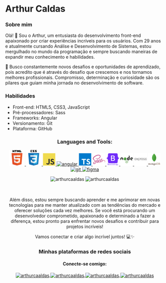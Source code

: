 <h1>Arthur Caldas</h1>

<h3 align="">Sobre mim</h3>

<p align="">
Olá! 👋 Sou o Arthur, um entusiasta do desenvolvimento front-end apaixonado por criar experiências incríveis para os usuários. Com 29 anos e atualmente cursando Análise e Desenvolvimento de Sistemas, estou mergulhado no mundo da programação e sempre buscando maneiras de expandir meu conhecimento e habilidades.
  
🚀 Busco constantemente novos desafios e oportunidades de aprendizado, pois acredito que é através do desafio que crescemos e nos tornamos melhores profissionais. Compromisso, determinação e curiosidade são os pilares que guiam minha jornada no desenvolvimento de software.
</p>
<h3>Habilidades</h3>

- Front-end: HTML5, CSS3, JavaScript
- Pré-processadores: Sass
- Frameworks: Angular
- Versionamento: Git
- Plataforma: GitHub

<!-- aa
![HTML5](https://img.shields.io/badge/html5-000?style=for-the-badge&logo=html5)
![CSS3](https://img.shields.io/badge/CSS3-000?style=for-the-badge&logo=CSS3)
![JavaScript](https://img.shields.io/badge/javascript-000?style=for-the-badge&logo=javascript)
![Bootstrap](https://img.shields.io/badge/bootstrap-000?style=for-the-badge&logo=bootstrap)
![Angular](https://img.shields.io/badge/agular-000?style=for-the-badge&logo=angular)
![TypeScript](https://img.shields.io/badge/typescript-000?style=for-the-badge&logo=typescript)
![Sass](https://img.shields.io/badge/sass-000?style=for-the-badge&logo=sass)
![Git](https://img.shields.io/badge/git-000?style=for-the-badge&logo=git)
![GitHub](https://img.shields.io/badge/github-000?style=for-the-badge&logo=github)
![NodeJS](https://img.shields.io/badge/nodejs-000?style=for-the-badge&logo=nodejs)
-->

<div>
  <h3 align="center">Languages and Tools:</h3>
  <p align="center">
    <a href="https://www.w3.org/html/" target="_blank" rel="noreferrer">
      <img src="https://raw.githubusercontent.com/devicons/devicon/master/icons/html5/html5-original-wordmark.svg" alt="html5" width="50" height="50"/>
    </a>
    <a href="https://www.w3schools.com/css/" target="_blank" rel="noreferrer">
      <img src="https://raw.githubusercontent.com/devicons/devicon/master/icons/css3/css3-original-wordmark.svg" alt="css3" width="50" height="50"/>
    </a>
    <a href="https://developer.mozilla.org/en-US/docs/Web/JavaScript" target="_blank" rel="noreferrer">
      <img src="https://raw.githubusercontent.com/devicons/devicon/master/icons/javascript/javascript-original.svg" alt="javascript" width="40" height="40"/>
    </a>
    <a href="https://angular.io" target="_blank" rel="noreferrer">
      <img src="https://angular.io/assets/images/logos/angular/angular.svg" alt="angular" width="40" height="40"/>
    </a>
    <a href="https://www.typescriptlang.org/" target="_blank" rel="noreferrer">
      <img src="https://raw.githubusercontent.com/devicons/devicon/master/icons/typescript/typescript-original.svg" alt="typescript" width="40" height="40"/>
    </a>
    <a href="https://sass-lang.com" target="_blank" rel="noreferrer">
      <img src="https://raw.githubusercontent.com/devicons/devicon/master/icons/sass/sass-original.svg" alt="sass" width="40" height="40"/>
    </a>
    <a href="https://getbootstrap.com" target="_blank" rel="noreferrer">
      <img src="https://raw.githubusercontent.com/devicons/devicon/master/icons/bootstrap/bootstrap-plain-wordmark.svg" alt="bootstrap" width="40" height="40"/>
    </a>
    <a href="https://nodejs.org" target="_blank" rel="noreferrer">
      <img src="https://raw.githubusercontent.com/devicons/devicon/master/icons/nodejs/nodejs-original-wordmark.svg" alt="nodejs" width="40" height="40"/>
    </a>
    <a href="https://expressjs.com" target="_blank" rel="noreferrer">
      <img src="https://raw.githubusercontent.com/devicons/devicon/master/icons/express/express-original-wordmark.svg" alt="express" width="40" height="40"/>
    </a>
    <a href="https://www.mongodb.com/" target="_blank" rel="noreferrer">
      <img src="https://raw.githubusercontent.com/devicons/devicon/master/icons/mongodb/mongodb-original-wordmark.svg" alt="mongodb" width="40" height="40"/>
    </a>
    <a href="https://git-scm.com/" target="_blank" rel="noreferrer">
      <img src="https://www.vectorlogo.zone/logos/git-scm/git-scm-icon.svg" alt="git" width="40" height="40"/>
    </a>
    <a href="https://www.figma.com/" target="_blank" rel="noreferrer">
      <img src="https://www.vectorlogo.zone/logos/figma/figma-icon.svg" alt="figma" width="40" height="40"/>
    </a>
  </p>
</div>

<div align="center">
    <img align="" src="https://github-readme-stats.vercel.app/api/top-langs?username=arthurcaaldas&show_icons=true&locale=en&layout=compact" alt="arthurcaaldas" height="120px"/>
    <img align="" src="https://github-readme-stats.vercel.app/api?username=arthurcaaldas&show_icons=true&locale=en" alt="arthurcaaldas" height="120px"/>
</div>

<br>
<br>

<p align="center">
Além disso, estou sempre buscando aprender e me aprimorar em novas tecnologias para me manter atualizado com as tendências do mercado e oferecer soluções cada vez melhores.
Se você está procurando um desenvolvedor comprometido, apaixonado e determinado a fazer a diferença, estou pronto para enfrentar novos desafios e contribuir para projetos incríveis!
</p>

<p align="center">
Vamos conectar e criar algo incrível juntos! 💻✨
</p>

<h3 align="center">Minhas plataformas de redes sociais</h3>

<h4 align="center">Conecte-se comigo:</h4>
<p align="center">
<a href="https://www.linkedin.com/in/arthur-caldas-217b34289/" target="blank">
  <img align="center" src="https://raw.githubusercontent.com/rahuldkjain/github-profile-readme-generator/master/src/images/icons/Social/linked-in-alt.svg" alt="arthurcaaldas" height="30" width="40"/>
</a>
<a href="https://www.facebook.com/arthurcaldas/" target="blank">
  <img align="center" src="https://raw.githubusercontent.com/rahuldkjain/github-profile-readme-generator/master/src/images/icons/Social/facebook.svg" alt="arthurcaaldas" height="30" width="40"/>
</a>
<a href="https://www.instagram.com/arthurcaaldas/" target="blank">
  <img align="center" src="https://raw.githubusercontent.com/rahuldkjain/github-profile-readme-generator/master/src/images/icons/Social/instagram.svg" alt="arthurcaaldas" height="30" width="40"/>
</a>
<a href="https://www.discord.com/in/arthurcaaldas#8368/" target="blank">
  <img align="center" src="https://raw.githubusercontent.com/rahuldkjain/github-profile-readme-generator/master/src/images/icons/Social/discord.svg" alt="arthurcaaldas" height="30" width="40"/>
</a>
</p>

<!--
[![LinkedIn](https://img.shields.io/badge/LinkedIn-000?style=for-the-badge&logo=linkedin&logoColor=0E76A8)](https://www.linkedin.com/in/arthur-caldas-217b34289/)
[![Instagram](https://img.shields.io/badge/Instagram-000?style=for-the-badge&logo=instagram)](https://www.instagram.com/arthurcaaldas/)
[![Facebook](https://img.shields.io/badge/Facebook-000?style=for-the-badge&logo=facebook)](https://www.facebook.com/arthurcaldas/)
[![Discord](https://img.shields.io/badge/Discord-000?style=for-the-badge&logo=discord)](https://www.discord.com/in/arthurcaaldas#8368/)
-->
